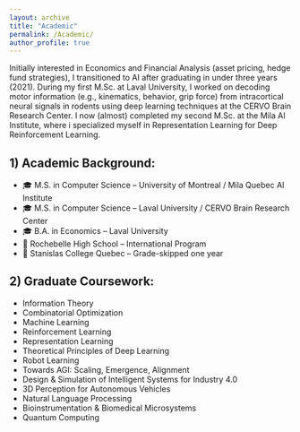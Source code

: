 ```yaml
---
layout: archive
title: "Academic"
permalink: /Academic/
author_profile: true
---
```



Initially interested in Economics and Financial Analysis (asset pricing, hedge fund strategies), I transitioned to AI after graduating in under three years (2021). During my first M.Sc. at Laval University, I worked on decoding motor information (e.g., kinematics, behavior, grip force) from intracortical neural signals in rodents using deep learning techniques at the CERVO Brain Research Center. I now (almost) completed my second M.Sc. at the Mila AI Institute, where i specialized myself in Representation Learning for Deep Reinforcement Learning.

## 1) Academic Background:   

- 🎓 M.S. in Computer Science – University of Montreal / Mila Quebec AI Institute  
- 🎓 M.S. in Computer Science – Laval University / CERVO Brain Research Center  
- 🎓 B.A. in Economics – Laval University  
- 🏫 Rochebelle High School – International Program  
- 🏫 Stanislas College Quebec – Grade-skipped one year  









## 2) Graduate Coursework:  

- Information Theory  
- Combinatorial Optimization  
- Machine Learning  
- Reinforcement Learning  
- Representation Learning  
- Theoretical Principles of Deep Learning  
- Robot Learning  
- Towards AGI: Scaling, Emergence, Alignment  
- Design & Simulation of Intelligent Systems for Industry 4.0  
- 3D Perception for Autonomous Vehicles  
- Natural Language Processing  
- Bioinstrumentation & Biomedical Microsystems  
- Quantum Computing  
